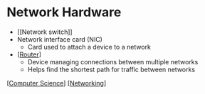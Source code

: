 # Network Hardware

- [[Network switch]]
- Network interface card (NIC)
  - Card used to attach a device to a network
- [[Router]]
  - Device managing connections between multiple networks
  - Helps find the shortest path for traffic between networks

[[Computer Science]] [[Networking]]

[//begin]: # "Autogenerated link references for markdown compatibility"
[Router]: router "Router"
[Computer Science]: computer-science "Computer Science"
[Networking]: networking "Networking"
[//end]: # "Autogenerated link references"
